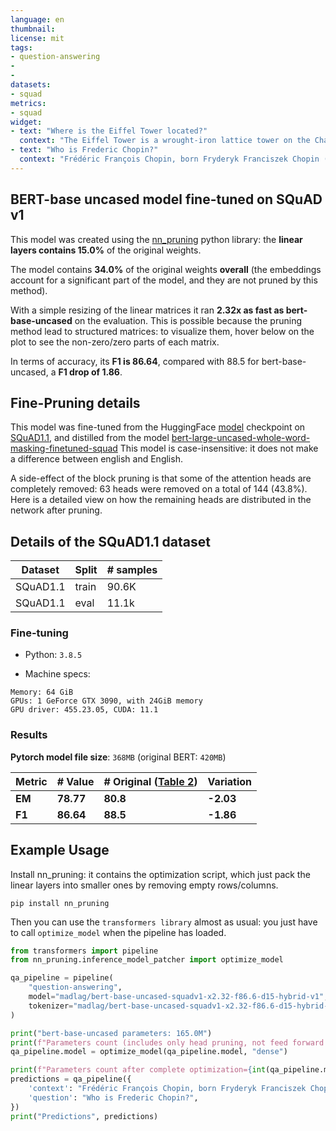 ```yaml
---
language: en
thumbnail:
license: mit
tags:
- question-answering
- 
- 
datasets:
- squad
metrics:
- squad
widget:
- text: "Where is the Eiffel Tower located?"
  context: "The Eiffel Tower is a wrought-iron lattice tower on the Champ de Mars in Paris, France. It is named after the engineer Gustave Eiffel, whose company designed and built the tower."
- text: "Who is Frederic Chopin?"
  context: "Frédéric François Chopin, born Fryderyk Franciszek Chopin (1 March 1810 – 17 October 1849), was a Polish composer and virtuoso pianist of the Romantic era who wrote primarily for solo piano."
---
```


## BERT-base uncased model fine-tuned on SQuAD v1

This model was created using the [nn_pruning](https://github.com/huggingface/nn_pruning) python library: the **linear layers contains 15.0%** of the original  weights.



The model contains **34.0%** of the original weights **overall** (the embeddings account for a significant part of the model, and they are not pruned by this method).

With a simple resizing of the linear matrices it ran **2.32x as fast as bert-base-uncased** on the evaluation.
This is possible because the pruning method lead to structured matrices: to visualize them, hover below on the plot to see the non-zero/zero parts of each matrix.

<div class="graph"><script src="/madlag/bert-base-uncased-squadv1-x2.32-f86.6-d15-hybrid-v1/raw/main/model_card/density_info.js" id="1ff1ba08-69d3-4a20-9f29-494033c72860"></script></div>

In terms of accuracy, its **F1 is 86.64**, compared with 88.5 for bert-base-uncased, a **F1 drop of 1.86**.

## Fine-Pruning details
This model was fine-tuned from the HuggingFace [model](https://huggingface.co/bert-base-uncased) checkpoint on [SQuAD1.1](https://rajpurkar.github.io/SQuAD-explorer), and distilled from the model [bert-large-uncased-whole-word-masking-finetuned-squad](https://huggingface.co/bert-large-uncased-whole-word-masking-finetuned-squad)
This model is case-insensitive: it does not make a difference between english and English.

A side-effect of the block pruning is that some of the attention heads are completely removed: 63 heads were removed on a total of 144 (43.8%).
Here is a detailed view on how the remaining heads are distributed in the network after pruning.
<div class="graph"><script src="/madlag/bert-base-uncased-squadv1-x2.32-f86.6-d15-hybrid-v1/raw/main/model_card/pruning_info.js" id="e092ee84-28af-4821-8127-11914f68e306"></script></div>

## Details of the SQuAD1.1 dataset

| Dataset  | Split | # samples |
| -------- | ----- | --------- |
| SQuAD1.1 | train | 90.6K      |
| SQuAD1.1 | eval  | 11.1k     |

### Fine-tuning
- Python: `3.8.5`

- Machine specs:

```CPU: Intel(R) Core(TM) i7-6700K CPU
Memory: 64 GiB
GPUs: 1 GeForce GTX 3090, with 24GiB memory
GPU driver: 455.23.05, CUDA: 11.1
```

### Results

**Pytorch model file size**: `368MB` (original BERT: `420MB`)

| Metric | # Value   | # Original ([Table 2](https://www.aclweb.org/anthology/N19-1423.pdf))| Variation |
| ------ | --------- | --------- | --------- |
| **EM** | **78.77** | **80.8** | **-2.03**|
| **F1** | **86.64** | **88.5** | **-1.86**|

## Example Usage
Install nn_pruning: it contains the optimization script, which just pack the linear layers into smaller ones by removing empty rows/columns.

`pip install nn_pruning`

Then you can use the `transformers library` almost as usual: you just have to call `optimize_model` when the pipeline has loaded.

```python
from transformers import pipeline
from nn_pruning.inference_model_patcher import optimize_model

qa_pipeline = pipeline(
    "question-answering",
    model="madlag/bert-base-uncased-squadv1-x2.32-f86.6-d15-hybrid-v1",
    tokenizer="madlag/bert-base-uncased-squadv1-x2.32-f86.6-d15-hybrid-v1"
)

print("bert-base-uncased parameters: 165.0M")
print(f"Parameters count (includes only head pruning, not feed forward pruning)={int(qa_pipeline.model.num_parameters() / 1E6)}M")
qa_pipeline.model = optimize_model(qa_pipeline.model, "dense")

print(f"Parameters count after complete optimization={int(qa_pipeline.model.num_parameters() / 1E6)}M")
predictions = qa_pipeline({
    'context': "Frédéric François Chopin, born Fryderyk Franciszek Chopin (1 March 1810 – 17 October 1849), was a Polish composer and virtuoso pianist of the Romantic era who wrote primarily for solo piano.",
    'question': "Who is Frederic Chopin?",
})
print("Predictions", predictions)
```
